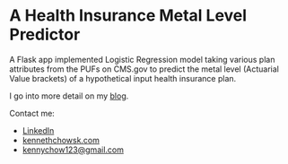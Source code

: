 # A Health Insurance Metal Level Predictor

A Flask app implemented Logistic Regression model taking various plan attributes from the PUFs on CMS.gov to predict the metal level (Actuarial Value brackets) of a hypothetical input health insurance plan.

I go into more detail on my [blog](https://www.kennethchowsk.com/blog/2017/5/21/my-first-prototype-data-product-a-healthcare-insurance).

Contact me:

* [LinkedIn](https://www.linkedin.com/in/kenneth-chow/)
* [kennethchowsk.com](https://www.kennethchowsk.com/)
* [kennychow123@gmail.com](mailto:kennychow123@gmail.com)